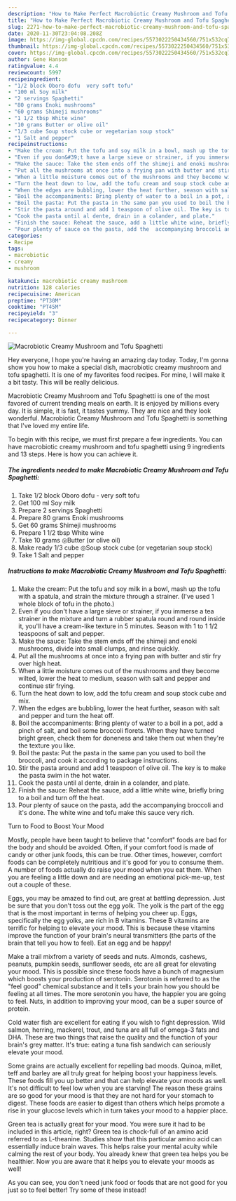 ```yaml
---
description: "How to Make Perfect Macrobiotic Creamy Mushroom and Tofu Spaghetti"
title: "How to Make Perfect Macrobiotic Creamy Mushroom and Tofu Spaghetti"
slug: 2271-how-to-make-perfect-macrobiotic-creamy-mushroom-and-tofu-spaghetti
date: 2020-11-30T23:04:08.208Z
image: https://img-global.cpcdn.com/recipes/5573022250434560/751x532cq70/macrobiotic-creamy-mushroom-and-tofu-spaghetti-recipe-main-photo.jpg
thumbnail: https://img-global.cpcdn.com/recipes/5573022250434560/751x532cq70/macrobiotic-creamy-mushroom-and-tofu-spaghetti-recipe-main-photo.jpg
cover: https://img-global.cpcdn.com/recipes/5573022250434560/751x532cq70/macrobiotic-creamy-mushroom-and-tofu-spaghetti-recipe-main-photo.jpg
author: Gene Hanson
ratingvalue: 4.4
reviewcount: 5997
recipeingredient:
- "1/2 block Oboro dofu  very soft tofu"
- "100 ml Soy milk"
- "2 servings Spaghetti"
- "80 grams Enoki mushrooms"
- "60 grams Shimeji mushrooms"
- "1 1/2 tbsp White wine"
- "10 grams Butter or olive oil"
- "1/3 cube Soup stock cube or vegetarian soup stock"
- "1 Salt and pepper"
recipeinstructions:
- "Make the cream: Put the tofu and soy milk in a bowl, mash up the tofu with a spatula, and strain the mixture through a strainer. (I&#39;ve used 1 whole block of tofu in the photo.)"
- "Even if you don&#39;t have a large sieve or strainer, if you immerse a tea strainer in the mixture and turn a rubber spatula round and round inside it, you&#39;ll have a cream-like texture in 5 minutes. Season with 1 to 1 1/2 teaspoons of salt and pepper."
- "Make the sauce: Take the stem ends off the shimeji and enoki mushrooms, divide into small clumps, and rinse quickly."
- "Put all the mushrooms at once into a frying pan with butter and stir fry over high heat."
- "When a little moisture comes out of the mushrooms and they become wilted, lower the heat to medium, season with salt and pepper and continue stir frying."
- "Turn the heat down to low, add the tofu cream and soup stock cube and mix."
- "When the edges are bubbling, lower the heat further, season with salt and pepper and turn the heat off."
- "Boil the accompaniments: Bring plenty of water to a boil in a pot, add a pinch of salt, and boil some broccoli florets. When they have turned bright green, check them for doneness and take them out when they&#39;re the texture you like."
- "Boil the pasta: Put the pasta in the same pan you used to boil the broccoli, and cook it according to package instructions."
- "Stir the pasta around and add 1 teaspoon of olive oil. The key is to make the pasta swim in the hot water."
- "Cook the pasta until al dente, drain in a colander, and plate."
- "Finish the sauce: Reheat the sauce, add a little white wine, briefly bring to a boil and turn off the heat."
- "Pour plenty of sauce on the pasta, add the  accompanying broccoli and it&#39;s done. The white wine and tofu make this sauce very rich."
categories:
- Recipe
tags:
- macrobiotic
- creamy
- mushroom

katakunci: macrobiotic creamy mushroom 
nutrition: 128 calories
recipecuisine: American
preptime: "PT30M"
cooktime: "PT45M"
recipeyield: "3"
recipecategory: Dinner

---
```



![Macrobiotic Creamy Mushroom and Tofu Spaghetti](https://img-global.cpcdn.com/recipes/5573022250434560/751x532cq70/macrobiotic-creamy-mushroom-and-tofu-spaghetti-recipe-main-photo.jpg)

Hey everyone, I hope you're having an amazing day today. Today, I'm gonna show you how to make a special dish, macrobiotic creamy mushroom and tofu spaghetti. It is one of my favorites food recipes. For mine, I will make it a bit tasty. This will be really delicious.



Macrobiotic Creamy Mushroom and Tofu Spaghetti is one of the most favored of current trending meals on earth. It is enjoyed by millions every day. It is simple, it is fast, it tastes yummy. They are nice and they look wonderful. Macrobiotic Creamy Mushroom and Tofu Spaghetti is something that I've loved my entire life.


To begin with this recipe, we must first prepare a few ingredients. You can have macrobiotic creamy mushroom and tofu spaghetti using 9 ingredients and 13 steps. Here is how you can achieve it.

<!--inarticleads1-->

##### The ingredients needed to make Macrobiotic Creamy Mushroom and Tofu Spaghetti:

1. Take 1/2 block Oboro dofu - very soft tofu
1. Get 100 ml Soy milk
1. Prepare 2 servings Spaghetti
1. Prepare 80 grams Enoki mushrooms
1. Get 60 grams Shimeji mushrooms
1. Prepare 1 1/2 tbsp White wine
1. Take 10 grams ◎Butter (or olive oil)
1. Make ready 1/3 cube ◎Soup stock cube (or vegetarian soup stock)
1. Take 1 Salt and pepper




<!--inarticleads2-->

##### Instructions to make Macrobiotic Creamy Mushroom and Tofu Spaghetti:

1. Make the cream: Put the tofu and soy milk in a bowl, mash up the tofu with a spatula, and strain the mixture through a strainer. (I&#39;ve used 1 whole block of tofu in the photo.)
1. Even if you don&#39;t have a large sieve or strainer, if you immerse a tea strainer in the mixture and turn a rubber spatula round and round inside it, you&#39;ll have a cream-like texture in 5 minutes. Season with 1 to 1 1/2 teaspoons of salt and pepper.
1. Make the sauce: Take the stem ends off the shimeji and enoki mushrooms, divide into small clumps, and rinse quickly.
1. Put all the mushrooms at once into a frying pan with butter and stir fry over high heat.
1. When a little moisture comes out of the mushrooms and they become wilted, lower the heat to medium, season with salt and pepper and continue stir frying.
1. Turn the heat down to low, add the tofu cream and soup stock cube and mix.
1. When the edges are bubbling, lower the heat further, season with salt and pepper and turn the heat off.
1. Boil the accompaniments: Bring plenty of water to a boil in a pot, add a pinch of salt, and boil some broccoli florets. When they have turned bright green, check them for doneness and take them out when they&#39;re the texture you like.
1. Boil the pasta: Put the pasta in the same pan you used to boil the broccoli, and cook it according to package instructions.
1. Stir the pasta around and add 1 teaspoon of olive oil. The key is to make the pasta swim in the hot water.
1. Cook the pasta until al dente, drain in a colander, and plate.
1. Finish the sauce: Reheat the sauce, add a little white wine, briefly bring to a boil and turn off the heat.
1. Pour plenty of sauce on the pasta, add the  accompanying broccoli and it&#39;s done. The white wine and tofu make this sauce very rich.




Turn to Food to Boost Your Mood


Mostly, people have been taught to believe that "comfort" foods are bad for the body and should be avoided. Often, if your comfort food is made of candy or other junk foods, this can be true. Other times, however, comfort foods can be completely nutritious and it's good for you to consume them. A number of foods actually do raise your mood when you eat them. When you are feeling a little down and are needing an emotional pick-me-up, test out a couple of these.

Eggs, you may be amazed to find out, are great at battling depression. Just be sure that you don't toss out the egg yolk. The yolk is the part of the egg that is the most important in terms of helping you cheer up. Eggs, specifically the egg yolks, are rich in B vitamins. These B vitamins are terrific for helping to elevate your mood. This is because these vitamins improve the function of your brain's neural transmitters (the parts of the brain that tell you how to feel). Eat an egg and be happy!

Make a trail mixfrom a variety of seeds and nuts. Almonds, cashews, peanuts, pumpkin seeds, sunflower seeds, etc are all great for elevating your mood. This is possible since these foods have a bunch of magnesium which boosts your production of serotonin. Serotonin is referred to as the "feel good" chemical substance and it tells your brain how you should be feeling at all times. The more serotonin you have, the happier you are going to feel. Nuts, in addition to improving your mood, can be a super source of protein.

Cold water fish are excellent for eating if you wish to fight depression. Wild salmon, herring, mackerel, trout, and tuna are all full of omega-3 fats and DHA. These are two things that raise the quality and the function of your brain's grey matter. It's true: eating a tuna fish sandwich can seriously elevate your mood. 

Some grains are actually excellent for repelling bad moods. Quinoa, millet, teff and barley are all truly great for helping boost your happiness levels. These foods fill you up better and that can help elevate your moods as well. It's not difficult to feel low when you are starving! The reason these grains are so good for your mood is that they are not hard for your stomach to digest. These foods are easier to digest than others which helps promote a rise in your glucose levels which in turn takes your mood to a happier place.

Green tea is actually great for your mood. You were sure it had to be included in this article, right? Green tea is chock-full of an amino acid referred to as L-theanine. Studies show that this particular amino acid can essentially induce brain waves. This helps raise your mental acuity while calming the rest of your body. You already knew that green tea helps you be healthier. Now you are aware that it helps you to elevate your moods as well!

As you can see, you don't need junk food or foods that are not good for you just so to feel better! Try some of these instead!

